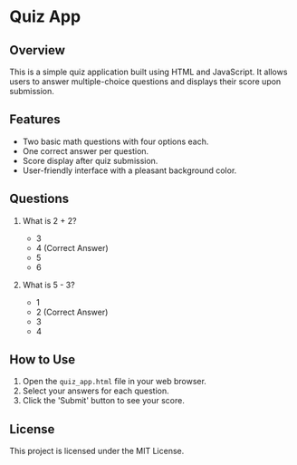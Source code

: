 # Quiz App

## Overview
This is a simple quiz application built using HTML and JavaScript. It allows users to answer multiple-choice questions and displays their score upon submission.

## Features
- Two basic math questions with four options each.
- One correct answer per question.
- Score display after quiz submission.
- User-friendly interface with a pleasant background color.

## Questions
1. What is 2 + 2?
   - 3
   - 4 (Correct Answer)
   - 5
   - 6

2. What is 5 - 3?
   - 1
   - 2 (Correct Answer)
   - 3
   - 4

## How to Use
1. Open the `quiz_app.html` file in your web browser.
2. Select your answers for each question.
3. Click the 'Submit' button to see your score.

## License
This project is licensed under the MIT License.